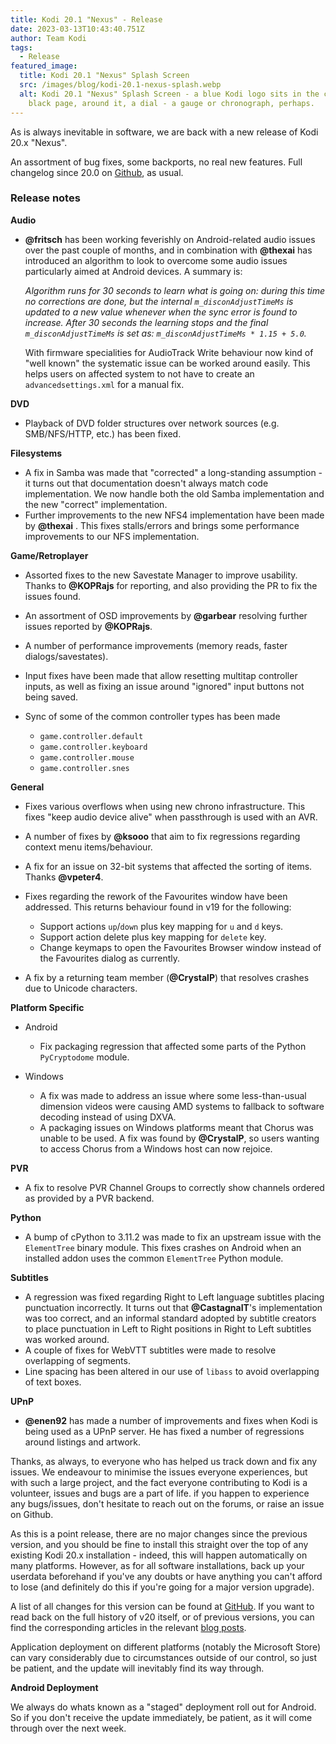 ```yaml
---
title: Kodi 20.1 "Nexus" - Release
date: 2023-03-13T10:43:40.751Z
author: Team Kodi
tags:
  - Release
featured_image:
  title: Kodi 20.1 "Nexus" Splash Screen
  src: /images/blog/kodi-20.1-nexus-splash.webp
  alt: Kodi 20.1 "Nexus" Splash Screen - a blue Kodi logo sits in the centre of a
    black page, around it, a dial - a gauge or chronograph, perhaps.
---
```

As is always inevitable in software, we are back with a new release of Kodi 20.x "Nexus".

An assortment of bug fixes, some backports, no real new features. Full changelog since 20.0 on [Github](https://github.com/xbmc/xbmc/compare/20.0-Nexus...20.1-Nexus), as usual.

### **Release notes**

**Audio**

* **@fritsch** has been working feverishly on Android-related audio issues over the past couple of months, and in combination with **@thexai** has introduced an algorithm to look to overcome some audio issues particularly aimed at Android devices. A summary is:

  *Algorithm runs for 30 seconds to learn what is going on: during this time no corrections are done, but the internal `m_disconAdjustTimeMs` is updated to a new value whenever when the sync error is found to increase. After 30 seconds the learning stops and the final `m_disconAdjustTimeMs` is set as: `m_disconAdjustTimeMs * 1.15 + 5.0`.*

  With firmware specialities for AudioTrack Write behaviour now kind of "well known" the systematic issue can be worked around easily. This helps users on affected system to not have to create an `advancedsettings.xml` for a manual fix.

**DVD**

* Playback of DVD folder structures over network sources (e.g. SMB/NFS/HTTP, etc.) has been fixed.

**Filesystems**

* A fix in Samba was made that "corrected" a long-standing assumption - it turns out that documentation doesn't always match code implementation. We now handle both the old Samba implementation and the new "correct" implementation.
* Further improvements to the new NFS4 implementation have been made by **@thexai** . This fixes stalls/errors and brings some performance improvements to our NFS implementation.

**Game/Retroplayer**

* Assorted fixes to the new Savestate Manager to improve usability. Thanks to **@KOPRajs** for reporting, and also providing the PR to fix the issues found.
* An assortment of OSD improvements by **@garbear** resolving further issues reported by **@KOPRajs**.
* A number of performance improvements (memory reads, faster dialogs/savestates).
* Input fixes have been made that allow resetting multitap controller inputs, as well as fixing an issue around "ignored" input buttons not being saved.
* Sync of some of the common controller types has been made

  * `game.controller.default`
  * `game.controller.keyboard`
  * `game.controller.mouse`
  * `game.controller.snes`

**General**

* Fixes various overflows when using new chrono infrastructure. This fixes "keep audio device alive" when passthrough is used with an AVR.
* A number of fixes by **@ksooo** that aim to fix regressions regarding context menu items/behaviour.
* A fix for an issue on 32-bit systems that affected the sorting of items. Thanks **@vpeter4**.
* Fixes regarding the rework of the Favourites window have been addressed. This returns behaviour found in v19 for the following:

  * Support actions `up`/`down` plus key mapping for `u` and `d` keys.
  * Support action delete plus key mapping for `delete` key.
  * Change keymaps to open the Favourites Browser window instead of the Favourites dialog as currently.
* A fix by a returning team member (**@CrystalP**) that resolves crashes due to Unicode characters.

**Platform Specific**

* Android

  * Fix packaging regression that affected some parts of the Python `PyCryptodome` module.
* Windows

  * A fix was made to address an issue where some less-than-usual dimension videos were causing AMD systems to fallback to software decoding instead of using DXVA.
  * A packaging issues on Windows platforms meant that Chorus was unable to be used. A fix was found by **@CrystalP**, so users wanting to access Chorus from a Windows host can now rejoice.

**PVR**

* A fix to resolve PVR Channel Groups to correctly show channels ordered as provided by a PVR backend.

**Python**

* A bump of cPython to 3.11.2 was made to fix an upstream issue with the `ElementTree` binary module. This fixes crashes on Android when an installed addon uses the common `ElementTree` Python module.

**Subtitles**

* A regression was fixed regarding Right to Left language subtitles placing punctuation incorrectly. It turns out that **@CastagnaIT**'s implementation was too correct, and an informal standard adopted by subtitle creators to place punctuation in Left to Right positions in Right to Left subtitles was worked around.
* A couple of fixes for WebVTT subtitles were made to resolve overlapping of segments.
* Line spacing has been altered in our use of `libass` to avoid overlapping of text boxes.

**UPnP**

* **@enen92** has made a number of improvements and fixes when Kodi is being used as a UPnP server. He has fixed a number of regressions around listings and artwork.

Thanks, as always, to everyone who has helped us track down and fix any issues. We endeavour to minimise the issues everyone experiences, but with such a large project, and the fact everyone contributing to Kodi is a volunteer, issues and bugs are a part of life. if you happen to experience any bugs/issues, don't hesitate to reach out on the forums, or raise an issue on Github.

As this is a point release, there are no major changes since the previous version, and you should be fine to install this straight over the top of any existing Kodi 20.x installation - indeed, this will happen automatically on many platforms. However, as for all software installations, back up your userdata beforehand if you've any doubts or have anything you can't afford to lose (and definitely do this if you're going for a major version upgrade).

A list of all changes for this version can be found at [GitHub](https://github.com/xbmc/xbmc/milestone/154?closed=1). If you want to read back on the full history of v20 itself, or of previous versions, you can find the corresponding articles in the relevant [blog posts](https://kodi.tv/blog/tag/release).

Application deployment on different platforms (notably the Microsoft Store) can vary considerably due to circumstances outside of our control, so just be patient, and the update will inevitably find its way through.

**Android Deployment**

We always do whats known as a "staged" deployment roll out for Android. So if you don't receive the update immediately, be patient, as it will come through over the next week.
